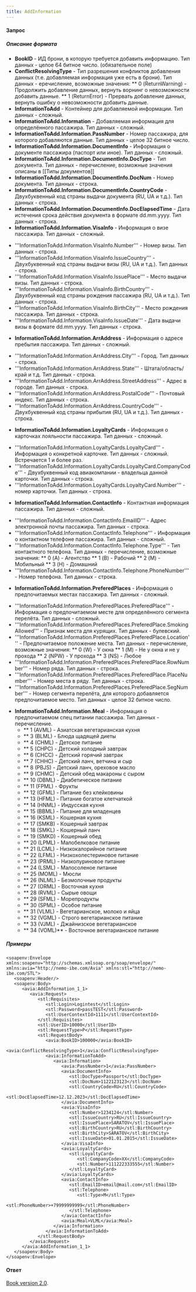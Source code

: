 ```yaml
---
title: AddInformation
---
```


#### Запрос

##### Описание формата

-   **BookID** - ИД брони, в которую требуется добавить информацию. Тип данных - целое 64 битное число. (обязательное поле)
-   **ConflictResolvingType** - Тип разрешения конфликтов добавления данных (т.е. добавляемая информация уже есть в брони). Тип данных - еречисление, возможные значения:
** 0 (ReturnWarning) - Продолжить добавление данных, вернуть ворнинг о невозможности добавить данные.
** 1 (ReturnError) - Прервать добавление данных, вернуть ошибку о невозможности добавить данные.
-   **InformationToAdd** - Контейнер для добавляемой информации. Тип данных - сложный.
-   **InformationToAdd.Information** - Добавляемая информация для определённого пассажира. Тип данных - сложный.
-   **InformationToAdd.Information.PassNumber** - Номер пассажира, для которого добавляются данные. Тип данных - целое 32 битное число.
- **InformationToAdd.Information.DocumentInfo** - Информация о документе пассажира (паспорт или иное). Тип данных - сложный.
- **InformationToAdd.Information.DocumentInfo.DocType** - Тип документа. Тип данных - перечисление, возможные значения описаны в [[Типы документов]]
- **InformationToAdd.Information.DocumentInfo.DocNum** - Номер документа. Тип данных - строка.
- **InformationToAdd.Information.DocumentInfo.CountryCode** - Двухбуквенный код страны выдачи документа (RU, UA и т.д.). Тип данных - строка.
- **InformationToAdd.Information.DocumentInfo.DocElapsedTime** - Дата истечения срока действия документа в формате dd.mm.yyyy. Тип данных - строка.
-   **InformationToAdd.Information.VisaInfo** - Информация о визе пассажира. Тип данных - сложный.
* '''InformationToAdd.Information.VisaInfo.Number''' - Номер визы. Тип данных - строка.
* '''InformationToAdd.Information.VisaInfo.IssueCountry''' - Двухбуквенный код страны выдачи визы (RU, UA и т.д.). Тип данных - строка.
* '''InformationToAdd.Information.VisaInfo.IssuePlace''' - Место выдачи визы. Тип данных - строка.
* '''InformationToAdd.Information.VisaInfo.BirthCountry''' - Двухбуквенный код страны рождения пассажира (RU, UA и т.д.). Тип данных - строка.
* '''InformationToAdd.Information.VisaInfo.BirthCity''' - Место рождения пассажира. Тип данных - строка.
* '''InformationToAdd.Information.VisaInfo.IssueDate''' - Дата выдачи визы в формате dd.mm.yyyy. Тип данных - строка.
-   **InformationToAdd.Information.ArrAddress** - Информация о адресе пребытия пассажира. Тип данных - сложный. 
* '''InformationToAdd.Information.ArrAddress.City''' - Город. Тип данных - строка.
* '''InformationToAdd.Information.ArrAddress.State''' - Штата/область/край и т.д. Тип данных - строка.
* '''InformationToAdd.Information.ArrAddress.StreetAddress''' - Адрес в городе. Тип данных - строка.
* '''InformationToAdd.Information.ArrAddress.PostalCode''' - Почтовый индекс. Тип данных - строка.
* '''InformationToAdd.Information.ArrAddress.CountryCode''' - Двухбуквенный код страны прибытия (RU, UA и т.д.). Тип данных - строка.
-   **InformationToAdd.Information.LoyaltyCards** - Информация о карточках лояльности пассажира. Тип данных - сложный.
* '''InformationToAdd.Information.LoyaltyCards.LoyaltyCard''' - Информация о конкретной карточке. Тип данных - сложный. Встречается 1 и более раз.
* '''InformationToAdd.Information.LoyaltyCards.LoyaltyCard.CompanyCode''' - Двухбуквенный код авиакомпании - владельца данной карточки. Тип данных - строка.
* '''InformationToAdd.Information.LoyaltyCards.LoyaltyCard.Number''' - номер карточки. Тип данных - строка.
-   **InformationToAdd.Information.ContactInfo** - Контактная информация пассажира. Тип данных - сложный.
* '''InformationToAdd.Information.ContactInfo.EmailID''' - Адрес электронной почты пассажира. Тип данных - строка.
* '''InformationToAdd.Information.ContactInfo.Telephone''' - Информация о контактном телефоне пассажира. Тип данных - сложный.
* '''InformationToAdd.Information.ContactInfo.Telephone.Type''' - Тип контактного телефона. Тип данных - перечисление, возможные значения:
** 0 (A) - Агентство
** 1 (B) - Рабочий
** 2 (M) - Мобильный
** 3 (H) - Домашний
* '''InformationToAdd.Information.ContactInfo.Telephone.PhoneNumber''' - Номер телефона. Тип данных - строка.
-   **InformationToAdd.Information.PreferedPlaces** - Информация о предпочитаемых местах пассажира. Тип данных - сложный.
* '''InformationToAdd.Information.PreferedPlaces.PreferedPlace''' - Информация о предпочитаемом месте для определённого сегмента перелёта. Тип данных - сложный.
* '''InformationToAdd.Information.PreferedPlaces.PreferedPlace.SmokingAllowed''' - Признак места для курящих. Тип данных - булевский.
* '''InformationToAdd.Information.PreferedPlaces.PreferedPlace.Location''' - Предпочитаемое положение места. Тип данных - перечисление, возможные значения:
** 0 (W) - У окна
** 1 (M) - Не у окна и не у прохода
** 2 (NPW) - У прохода
** 3 (NS) - Любое
* '''InformationToAdd.Information.PreferedPlaces.PreferedPlace.RowNumber''' - Номер ряда. Тип данных - строка.
* '''InformationToAdd.Information.PreferedPlaces.PreferedPlace.PlaceNumber''' - Номер места в ряду. Тип данных - строка.
* '''InformationToAdd.Information.PreferedPlaces.PreferedPlace.SegNumber''' - Номер сегмента перелёта, для которого добавляется предпочитаемое место. Тип данных - целое 32 битное число.
-   **InformationToAdd.Information.Meal** - Информация о предпочитаемом спец питании пассажира. Тип данных - перечисление. 
    -   ** 1 (AVML) - Азиатская вегетарианская кухня
    -   ** 3 (BLML) - Блюда щадящей диеты
    -   ** 4 (CHML) - Детское питание
    -   ** 5 (CHPC) - Детский холодный завтрак
    -   ** 6 (CHCC) - Детский горячий завтрак
    -   ** 7 (CHHC) - Детский ланч, ветчина и сыр
    -   ** 8 (PBJS) - Детский ланч, ореховое масло
    -   ** 9 (CHMC) - Детский обед макароны с сыром
    -   ** 10 (DBML) - Диабетическое питание
    -   ** 11 (FPML) - Фрукты
    -   ** 12 (GFML) - Питание без клейковины
    -   ** 13 (HFML) - Питание богатое клетчаткой
    -   ** 14 (HNML) - Индусская кухня
    -   ** 15 (BBML) - Питание для младенцев
    -   ** 16 (KSML) - Кошерная кухня
    -   ** 17 (SMKB) - Кошерный завтрак
    -   ** 18 (SMKL) - Кошерный ланч
    -   ** 19 (SMKD) - Кошерный обед
    -   ** 20 (LPML) - Малобелковое питание
    -   ** 21 (LCML) - Низкокалорийное питание
    -   ** 22 (LFML) - Низкохолестериновое питание
    -   ** 23 (PRML) - Низкопуриновое питание
    -   ** 24 (LSML) - Малосоленое питание
    -   ** 25 (MOML) - Мюсли
    -   ** 26 (NLML) - Безмолочные продукты
    -   ** 27 (ORML) - Восточная кухня
    -   ** 28 (RVML) - Сырые овощи
    -   ** 29 (SFML) - Морепродукты
    -   ** 30 (SPML) - Особое питание
    -   ** 31 (VLML) - Вегетарианское, молоко и яйца
    -   ** 32 (VGML) - Строго вегетарианское питание
    -   ** 33 (VJML) - Джайнизское вегетарианское
    -   ** 34 (VOML)** - Восточное вегетарианское питание

##### Примеры

```
<soapenv:Envelope xmlns:soapenv="http://schemas.xmlsoap.org/soap/envelope/" xmlns:avia="http://nemo-ibe.com/Avia" xmlns:stl="http://nemo-ibe.com/STL">
   <soapenv:Header/>
   <soapenv:Body>
      <avia:AddInformation_1_1>
         <avia:Request>
            <stl:Requisites>
               <stl:Login>Logintest</stl:Login>
               <stl:Password>passTEST</stl:Password>
               <stl:UserContextId>1111</stl:UserContextId>
            </stl:Requisites>
            <stl:UserID>10000</stl:UserID>
            <stl:RequestType>P</stl:RequestType>
            <stl:RequestBody>
               <avia:BookID>100000</avia:BookID>
			   <avia:ConflictResolvingType>1</avia:ConflictResolvingType>
               <avia:InformationToAdd>
                  <avia:Information>
                     <avia:PassNumber>1</avia:PassNumber>
                     <avia:DocumentInfo>
                        <stl:DocType>Passport</stl:DocType>
                        <stl:DocNum>1122123123</stl:DocNum>
                        <stl:CountryCode>RU</stl:CountryCode>
                        <stl:DocElapsedTime>12.12.2023</stl:DocElapsedTime>
                     </avia:DocumentInfo>
                     <avia:VisaInfo>
                        <stl:Number>1234124</stl:Number>
                        <stl:IssueCountry>RU</stl:IssueCountry>
                        <stl:IssuePlace>SARATOV</stl:IssuePlace>
                        <stl:BirthCountry>RU</stl:BirthCountry>
                        <stl:BirthCity>SARATOV</stl:BirthCity>
                        <stl:IssueDate>01.01.2015</stl:IssueDate>
                     </avia:VisaInfo>
                     <avia:LoyaltyCards>
                        <stl:LoyaltyCard>
                           <stl:CompanyCode>XX</stl:CompanyCode>
                           <stl:Number>111222333555</stl:Number>
                        </stl:LoyaltyCard>
                     </avia:LoyaltyCards>
                     <avia:ContactInfo>
                        <stl:EmailID>email@mail.com</stl:EmailID>
                        <stl:Telephone>
                           <stl:Type>M</stl:Type>
                           <stl:PhoneNumber>+79999999999</stl:PhoneNumber>
                        </stl:Telephone>
                     </avia:ContactInfo>
                     <avia:Meal>VLML</avia:Meal>
                  </avia:Information>
               </avia:InformationToAdd>
            </stl:RequestBody>
         </avia:Request>
      </avia:AddInformation_1_1>
   </soapenv:Body>
</soapenv:Envelope>
```

#### Ответ

[Book version 2.0](/avia/common/book).